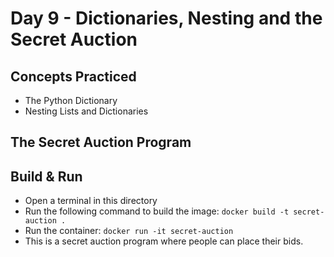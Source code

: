 # Day 9 - Dictionaries, Nesting and the Secret Auction
## Concepts Practiced
- The Python Dictionary
- Nesting Lists and Dictionaries
## The Secret Auction Program
## Build & Run 
- Open a terminal in this directory
- Run the following command to build the image:
```docker build -t secret-auction .```
- Run the container:
```docker run -it secret-auction```
- This is a secret auction program where people can place their bids.